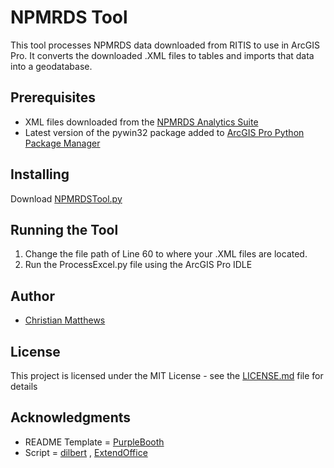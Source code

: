 # NPMRDS Tool

This tool processes NPMRDS data downloaded from RITIS to use in ArcGIS Pro. It converts the downloaded .XML files to tables and imports that data into a geodatabase.

## Prerequisites

* XML files downloaded from the [NPMRDS Analytics Suite](https://npmrds.ritis.org/analytics/)
* Latest version of the pywin32 package added to [ArcGIS Pro Python Package Manager](https://pro.arcgis.com/en/pro-app/arcpy/get-started/what-is-conda.htm)

## Installing

Download [NPMRDSTool.py](NPMRDSTool.py)

## Running the Tool

1. Change the file path of Line 60 to where your .XML files are located.
2. Run the ProcessExcel.py file using the ArcGIS Pro IDLE

## Author

* [Christian Matthews](https://github.com/csmatthews)

## License

This project is licensed under the MIT License - see the [LICENSE.md](LICENSE.md) file for details

## Acknowledgments

* README Template = [PurpleBooth](https://github.com/PurpleBooth)
* Script = [dilbert](https://stackoverflow.com/users/2507539/dilbert) , [ExtendOffice](https://www.extendoffice.com/)
